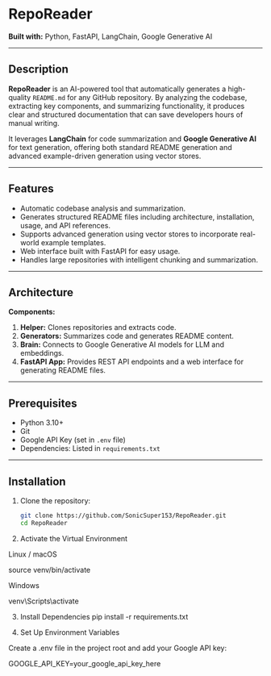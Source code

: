 # RepoReader

**Built with:** Python, FastAPI, LangChain, Google Generative AI  

---

## Description
**RepoReader** is an AI-powered tool that automatically generates a high-quality `README.md` for any GitHub repository. By analyzing the codebase, extracting key components, and summarizing functionality, it produces clear and structured documentation that can save developers hours of manual writing.  

It leverages **LangChain** for code summarization and **Google Generative AI** for text generation, offering both standard README generation and advanced example-driven generation using vector stores.

---

## Features
- Automatic codebase analysis and summarization.
- Generates structured README files including architecture, installation, usage, and API references.
- Supports advanced generation using vector stores to incorporate real-world example templates.
- Web interface built with FastAPI for easy usage.
- Handles large repositories with intelligent chunking and summarization.

---

## Architecture
**Components:**
1. **Helper:** Clones repositories and extracts code.
2. **Generators:** Summarizes code and generates README content.
3. **Brain:** Connects to Google Generative AI models for LLM and embeddings.
4. **FastAPI App:** Provides REST API endpoints and a web interface for generating README files.

---

## Prerequisites
- Python 3.10+
- Git
- Google API Key (set in `.env` file)
- Dependencies: Listed in `requirements.txt`

---

## Installation
1. Clone the repository:  
   ```bash
   git clone https://github.com/SonicSuper153/RepoReader.git
   cd RepoReader
   
2. Activate the Virtual Environment

Linux / macOS

source venv/bin/activate


Windows

venv\Scripts\activate

3. Install Dependencies
pip install -r requirements.txt

4. Set Up Environment Variables

Create a .env file in the project root and add your Google API key:

GOOGLE_API_KEY=your_google_api_key_here
